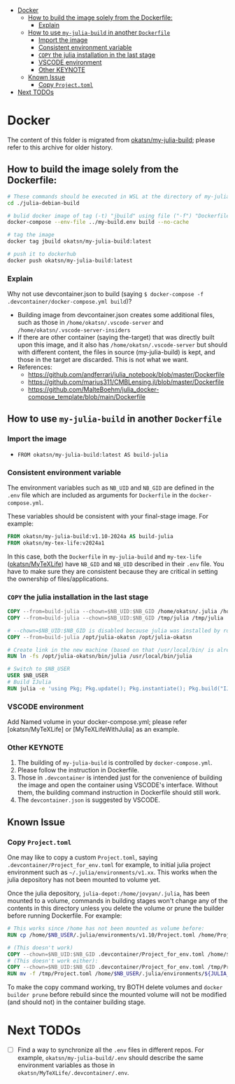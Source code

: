 - [Docker](#docker)
  - [How to build the image solely from the Dockerfile:](#how-to-build-the-image-solely-from-the-dockerfile)
    - [Explain](#explain)
  - [How to use `my-julia-build` in another `Dockerfile`](#how-to-use-my-julia-build-in-another-dockerfile)
    - [Import the image](#import-the-image)
    - [Consistent environment variable](#consistent-environment-variable)
    - [`COPY` the julia installation in the last stage](#copy-the-julia-installation-in-the-last-stage)
    - [VSCODE environment](#vscode-environment)
    - [Other KEYNOTE](#other-keynote)
  - [Known Issue](#known-issue)
    - [Copy `Project.toml`](#copy-projecttoml)
- [Next TODOs](#next-todos)
# Docker

The content of this folder is migrated from [okatsn/my-julia-build](https://github.com/okatsn/my-julia-build); please refer to this archive for older history.

## How to build the image solely from the Dockerfile:

```bash
# These commands should be executed in WSL at the directory of my-julia-build
cd ./julia-debian-build

# bulid docker image of tag (-t) "jbuild" using file ("-f") "Dockerfile" in the context of current directory (`.` in the end)
docker-compose --env-file ../my-build.env build --no-cache

# tag the image
docker tag jbuild okatsn/my-julia-build:latest

# push it to dockerhub
docker push okatsn/my-julia-build:latest
```

### Explain
Why not use devcontainer.json to build (saying `$ docker-compose -f .devcontainer/docker-compose.yml build`)?
- Building image from devcontainer.json creates some additional files, such as those in `/home/okatsn/.vscode-server` and `/home/okatsn/.vscode-server-insiders`
- If there are other container (saying the-target) that was directly built upon this image, and it also has `/home/okatsn/.vscode-server` but should with different content, the files in source (my-julia-build) is kept, and those in the target are discarded. This is not what we want.
- References:
    - https://github.com/andferrari/julia_notebook/blob/master/Dockerfile
    - https://github.com/marius311/CMBLensing.jl/blob/master/Dockerfile
    - https://github.com/MalteBoehm/julia_docker-compose_template/blob/main/Dockerfile

## How to use `my-julia-build` in another `Dockerfile`

### Import the image

- `FROM okatsn/my-julia-build:latest AS build-julia`

### Consistent environment variable

The environment variables such as `NB_UID` and `NB_GID` are defined in the `.env` file which are included as arguments for `Dockerfile` in the `docker-compose.yml`.

These variables should be consistent with your final-stage image. For example:

```Dockerfile
FROM okatsn/my-julia-build:v1.10-2024a AS build-julia
FROM okatsn/my-tex-life:v2024a1
```

In this case, both the `Dockerfile` in `my-julia-build` and `my-tex-life` ([okatsn/MyTeXLife](https://github.com/okatsn/MyTeXLife.git)) have
`NB_GID` and `NB_UID` described in their `.env` file. You have to make sure they are consistent because they are critical in setting the ownership of files/applications.


### `COPY` the julia installation in the last stage

```Dockerfile
COPY --from=build-julia --chown=$NB_UID:$NB_GID /home/okatsn/.julia /home/$NB_USER/.julia
COPY --from=build-julia --chown=$NB_UID:$NB_GID /tmp/julia /tmp/julia

# --chown=$NB_UID:$NB_GID is disabled because julia was installed by root and only root had the permissions.
COPY --from=build-julia /opt/julia-okatsn /opt/julia-okatsn

# Create link in the new machine (based on that /usr/local/bin/ is already in PATH)
RUN ln -fs /opt/julia-okatsn/bin/julia /usr/local/bin/julia

# Switch to $NB_USER
USER $NB_USER
# Build IJulia
RUN julia -e 'using Pkg; Pkg.update(); Pkg.instantiate(); Pkg.build("IJulia");'
```

### VSCODE environment

Add Named volume in your docker-compose.yml; please refer [okatsn/MyTeXLife] or [MyTeXLifeWithJulia] as an example.


### Other KEYNOTE
1. The building of `my-julia-build` is controlled by `docker-compose.yml`.
2. Please follow the instruction in Dockerfile.
3. Those in `.devcontainer` is intended just for the convenience of building the image and open the container using VSCODE's interface. Without them, the building command instruction in Dockerfile should still work.
4. The `devcontainer.json` is suggested by VSCODE.

## Known Issue

### Copy `Project.toml`

One may like to copy a custom `Project.toml`, saying `.devcontainer/Project_for_env.toml` for example, to initial julia project environment such as `~/.julia/environments/v1.xx`.
This works when the julia depository has not been mounted to volume yet.

Once the julia depository, `julia-depot:/home/jovyan/.julia`, has been mounted to a volume, commands in building stages won't change any of the contents in this directory unless you delete the volume or prune the builder before running Dockerfile. For example:

```Dockerfile
# This works since /home has not been mounted as volume before:
RUN cp /home/$NB_USER/.julia/environments/v1.10/Project.toml /home/Project2.toml
```

```Dockerfile
# (This doesn't work)
COPY --chown=$NB_UID:$NB_GID .devcontainer/Project_for_env.toml /home/$NB_USER/.julia/environments/v1.10/Project_for_env.toml
# (This doesn't work either):
COPY --chown=$NB_UID:$NB_GID .devcontainer/Project_for_env.toml /tmp/Project.toml
RUN mv -f /tmp/Project.toml /home/$NB_USER/.julia/environments/${JULIA_PROJECT}/Project.toml
```

To make the copy command working, try BOTH delete volumes and `docker builder prune` before rebuild since the mounted volume will not be modified (and should not) in the container building stage.



# Next TODOs

- [ ] Find a way to synchronize all the `.env` files in different repos. For example, `okatsn/my-julia-build/.env` should describe the same environment variables as those in `okatsn/MyTeXLife/.devcontainer/.env`.